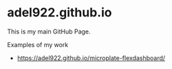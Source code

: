 # adel922.github.io
This is my main GitHub Page.

Examples of my work
- https://adel922.github.io/microplate-flexdashboard/
